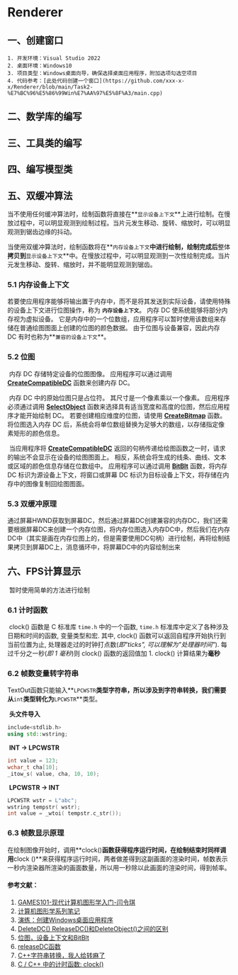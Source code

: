 # Renderer
## 一、创建窗口

 	1. 开发环境：Visual Studio 2022
 	2. 桌面环境：Windows10
 	3. 项目类型：Windows桌面向导，确保选择桌面应用程序，附加选项勾选空项目
 	4. 代码参考：[此处代码创建一个窗口](https://github.com/xxx-x-x/Renderer/blob/main/Task2-%E7%BC%96%E5%86%99Win%E7%AA%97%E5%8F%A3/main.cpp)

## 二、数学库的编写



## 三、工具类的编写

## 四、编写模型类

## 五、双缓冲算法

​	当不使用任何缓冲算法时，绘制函数将直接在**`显示设备上下文`**上进行绘制。在慢放过程中，可以明显观测到绘制过程。当片元发生移动、旋转、缩放时，可以明显观测到锯齿边缘的抖动。

​	当使用双缓冲算法时，绘制函数将在**`内存设备上下文`**中进行绘制，绘制完成后**整体**拷贝到**`显示设备上下文`**中。在慢放过程中，可以明显观测到一次性绘制完成。当片元发生移动、旋转、缩放时，并不能明显观测到锯齿。

### 5.1 内存设备上下文

​	若要使应用程序能够将输出置于内存中，而不是将其发送到实际设备，请使用特殊的设备上下文进行位图操作，称为 **`内存设备上下文`**。 内存 DC 使系统能够将部分内存视为虚拟设备。 它是内存中的一个位数组，应用程序可以暂时使用该数组来存储在普通绘图图面上创建的位图的颜色数据。 由于位图与设备兼容，因此内存 DC 有时也称为**`兼容的设备上下文`**。

### 5.2 位图

​	内存 DC 存储特定设备的位图图像。 应用程序可以通过调用 [**CreateCompatibleDC**](https://learn.microsoft.com/zh-cn/windows/desktop/api/Wingdi/nf-wingdi-createcompatibledc) 函数来创建内存 DC。

​	内存 DC 中的原始位图只是占位符。 其尺寸是一个像素乘以一个像素。 应用程序必须通过调用 [**SelectObject**](https://learn.microsoft.com/zh-cn/windows/desktop/api/Wingdi/nf-wingdi-selectobject) 函数来选择具有适当宽度和高度的位图，然后应用程序才能开始绘制 DC。 若要创建相应维度的位图，请使用 [**CreateBitmap**](https://learn.microsoft.com/zh-cn/windows/desktop/api/Wingdi/nf-wingdi-createbitmap) 函数。 将位图选入内存 DC 后，系统会将单位数组替换为足够大的数组，以存储指定像素矩形的颜色信息。

​	当应用程序将 [**CreateCompatibleDC**](https://learn.microsoft.com/zh-cn/windows/desktop/api/Wingdi/nf-wingdi-createcompatibledc) 返回的句柄传递给绘图函数之一时，请求的输出不会显示在设备的绘图图面上。 相反，系统会将生成的线条、曲线、文本或区域的颜色信息存储在位数组中。 应用程序可以通过调用 [**BitBlt**](https://learn.microsoft.com/zh-cn/windows/desktop/api/Wingdi/nf-wingdi-bitblt) 函数，将内存 DC 标识为源设备上下文，将窗口或屏幕 DC 标识为目标设备上下文，将存储在内存中的图像复制回绘图图面。

### 5.3 双缓冲原理

​	通过屏幕HWND获取到屏幕DC，然后通过屏幕DC创建兼容的内存DC，我们还需要根据屏幕DC来创建一个内存位图，将内存位图选入内存DC中，然后我们在内存DC中（其实是画在内存位图上的，但是需要使用DC句柄）进行绘制，再将绘制结果拷贝到屏幕DC上，消息循环中，将屏幕DC中的内容绘制出来

## 六、FPS计算显示

​	暂时使用简单的方法进行绘制

### 6.1 计时函数

​	clock() 函数是 C 标准库 `time.h` 中的一个函数, `time.h` 标准库中定义了各种涉及日期和时间的函数, 变量类型和宏. 其中, clock() 函数可以返回自程序开始执行到当前位置为止, 处理器走过的时钟打点数(*即"ticks", 可以理解为"处理器时间"*). 每过千分之一秒(*即 1 毫秒*)则 clock() 函数的返回值加 1. clock() 计算结果为**毫秒**

### 6.2 帧数变量转字符串

​	TextOut函数只能输入**`LPCWSTR`**类型字符串，所以涉及到字符串转换，我们需要从**`int`**类型转化为**`LPCWSTR`**类型。

​	**头文件导入**

~~~c++
include<stdlib.h>
using std::wstring;
~~~

​	**INT -> LPCWSTR**

~~~c++
int value = 123;
wchar_t cha[10];
_itow_s( value, cha, 10, 10);
~~~

​	**LPCWSTR -> INT**

```c++
LPCWSTR wstr = L"abc";
wstring tempstr( wstr);
int value = _wtoi( tempstr.c_str());
```

### 6.3 帧数显示原理

​	在绘制图像开始时，调用**clock()**函数获得程序运行时间，在绘制结束时同样调用**clock ()**来获得程序运行时间，两者做差得到这副画面的渲染时间，帧数表示一秒内渲染器所渲染的画面数量，所以用一秒除以此画面的渲染时间，得到帧率。

#### 参考文献：

1. [GAMES101-现代计算机图形学入门-闫令琪](https://www.bilibili.com/video/BV1X7411F744/?spm_id_from=333.337.search-card.all.click&vd_source=26caf3f7dc50266646d431ae50462531)
2. [计算机图形学系列笔记](https://www.zhihu.com/column/c_1249465121615204352)
3. [演练：创建Windows桌面应用程序](https://learn.microsoft.com/zh-cn/cpp/windows/walkthrough-creating-windows-desktop-applications-cpp?view=msvc-170)
4. [DeleteDC() ReleaseDC()和DeleteObject()之间的区别](https://blog.csdn.net/oyhb_1992/article/details/78794217)
5. [位图，设备上下文和BitBlt](http://winprog.org/tutorial/zh/bitmaps_cn.html)
6. [releaseDC函数](https://learn.microsoft.com/zh-cn/windows/win32/api/winuser/nf-winuser-releasedc)
7. [C++字符串转换，我人给转麻了](https://www.cnblogs.com/kevinWu7/p/10163535.html)
8. [C / C++ 中的计时函数: clock()](https://blog.csdn.net/wy_bk/article/details/89213965)

